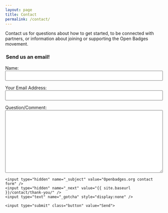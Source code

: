 ```yaml
---
layout: page
title: Contact
permalink: /contact/
---
```

Contact us for questions about how to get started, to be connected with partners, or information about joining or supporting the Open Badges movement.

<form action="https://formspree.io/openbadgesinfo@imsglobal.org" method="POST">
	<h3 class="title title-secondary"><legend>Send us an email!</legend></h3>
	<p><label for="name">Name:</label><br /><input type="text" name="name" style="width: 100%; padding: 0.5em;"></p>
    <p><label for="_replyto">Your Email Address:</label><br /><input type="email" name="_replyto" style="width: 100%; padding: 0.5em;"></p>
    <p>
    	<label for="comment">Question/Comment:</label><br />
    	<textarea name="comment" style="width: 100%; height: 15em;"></textarea>
	</p>

	<input type="hidden" name="_subject" value="Openbadges.org contact form" />
    <input type="hidden" name="_next" value="{{ site.baseurl }}/contact/thank-you/" />
    <input type="text" name="_gotcha" style="display:none" />

    <input type="submit" class="button" value="Send">
</form>
